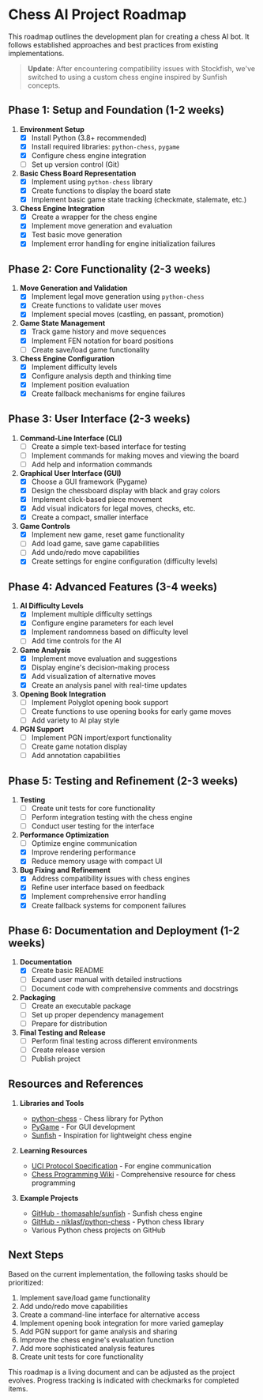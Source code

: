 # Chess AI Project Roadmap

This roadmap outlines the development plan for creating a chess AI bot. It follows established approaches and best practices from existing implementations.

> **Update**: After encountering compatibility issues with Stockfish, we've switched to using a custom chess engine inspired by Sunfish concepts.

## Phase 1: Setup and Foundation (1-2 weeks)
1. **Environment Setup**
   - [x] Install Python (3.8+ recommended)
   - [x] Install required libraries: `python-chess`, `pygame`
   - [x] Configure chess engine integration
   - [ ] Set up version control (Git)

2. **Basic Chess Board Representation**
   - [x] Implement using `python-chess` library
   - [x] Create functions to display the board state
   - [x] Implement basic game state tracking (checkmate, stalemate, etc.)

3. **Chess Engine Integration**
   - [x] Create a wrapper for the chess engine
   - [x] Implement move generation and evaluation
   - [x] Test basic move generation
   - [x] Implement error handling for engine initialization failures

## Phase 2: Core Functionality (2-3 weeks)
1. **Move Generation and Validation**
   - [x] Implement legal move generation using `python-chess`
   - [x] Create functions to validate user moves
   - [x] Implement special moves (castling, en passant, promotion)

2. **Game State Management**
   - [x] Track game history and move sequences
   - [x] Implement FEN notation for board positions
   - [ ] Create save/load game functionality

3. **Chess Engine Configuration**
   - [x] Implement difficulty levels
   - [x] Configure analysis depth and thinking time
   - [x] Implement position evaluation
   - [x] Create fallback mechanisms for engine failures

## Phase 3: User Interface (2-3 weeks)
1. **Command-Line Interface (CLI)**
   - [ ] Create a simple text-based interface for testing
   - [ ] Implement commands for making moves and viewing the board
   - [ ] Add help and information commands

2. **Graphical User Interface (GUI)**
   - [x] Choose a GUI framework (Pygame)
   - [x] Design the chessboard display with black and gray colors
   - [x] Implement click-based piece movement
   - [x] Add visual indicators for legal moves, checks, etc.
   - [x] Create a compact, smaller interface

3. **Game Controls**
   - [x] Implement new game, reset game functionality
   - [ ] Add load game, save game capabilities
   - [ ] Add undo/redo move capabilities
   - [x] Create settings for engine configuration (difficulty levels)

## Phase 4: Advanced Features (3-4 weeks)
1. **AI Difficulty Levels**
   - [x] Implement multiple difficulty settings
   - [x] Configure engine parameters for each level
   - [x] Implement randomness based on difficulty level
   - [ ] Add time controls for the AI

2. **Game Analysis**
   - [x] Implement move evaluation and suggestions
   - [x] Display engine's decision-making process
   - [x] Add visualization of alternative moves
   - [x] Create an analysis panel with real-time updates

3. **Opening Book Integration**
   - [ ] Implement Polyglot opening book support
   - [ ] Create functions to use opening books for early game moves
   - [ ] Add variety to AI play style

4. **PGN Support**
   - [ ] Implement PGN import/export functionality
   - [ ] Create game notation display
   - [ ] Add annotation capabilities

## Phase 5: Testing and Refinement (2-3 weeks)
1. **Testing**
   - [ ] Create unit tests for core functionality
   - [ ] Perform integration testing with the chess engine
   - [ ] Conduct user testing for the interface

2. **Performance Optimization**
   - [ ] Optimize engine communication
   - [x] Improve rendering performance
   - [x] Reduce memory usage with compact UI

3. **Bug Fixing and Refinement**
   - [x] Address compatibility issues with chess engines
   - [x] Refine user interface based on feedback
   - [x] Implement comprehensive error handling
   - [x] Create fallback systems for component failures

## Phase 6: Documentation and Deployment (1-2 weeks)
1. **Documentation**
   - [x] Create basic README
   - [ ] Expand user manual with detailed instructions
   - [ ] Document code with comprehensive comments and docstrings

2. **Packaging**
   - [ ] Create an executable package
   - [ ] Set up proper dependency management
   - [ ] Prepare for distribution

3. **Final Testing and Release**
   - [ ] Perform final testing across different environments
   - [ ] Create release version
   - [ ] Publish project

## Resources and References

1. **Libraries and Tools**
   - [python-chess](https://python-chess.readthedocs.io/) - Chess library for Python
   - [PyGame](https://www.pygame.org/) - For GUI development
   - [Sunfish](https://github.com/thomasahle/sunfish) - Inspiration for lightweight chess engine

2. **Learning Resources**
   - [UCI Protocol Specification](https://backscattering.de/chess/uci/) - For engine communication
   - [Chess Programming Wiki](https://www.chessprogramming.org/) - Comprehensive resource for chess programming

3. **Example Projects**
   - [GitHub - thomasahle/sunfish](https://github.com/thomasahle/sunfish) - Sunfish chess engine
   - [GitHub - niklasf/python-chess](https://github.com/niklasf/python-chess) - Python chess library
   - Various Python chess projects on GitHub

## Next Steps

Based on the current implementation, the following tasks should be prioritized:

1. Implement save/load game functionality
2. Add undo/redo move capabilities
3. Create a command-line interface for alternative access
4. Implement opening book integration for more varied gameplay
5. Add PGN support for game analysis and sharing
6. Improve the chess engine's evaluation function
7. Add more sophisticated analysis features
8. Create unit tests for core functionality

This roadmap is a living document and can be adjusted as the project evolves. Progress tracking is indicated with checkmarks for completed items.
